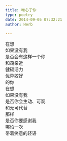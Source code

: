 ```yaml
---  
title: 唯心于你  
type: poetry  
date: 2014-09-05 07:32:21  
author: Herb  

---  
```

在想  
如果没有我  
是否会有这样一个你  
和蔼亲近  
健硕活力  
优异姣好  
的你    
在想  
如果没有我  
是否你会生动、可观  
和无可代替    
那样  
是否你要感谢我  
哪怕一次  
带着笑意的轻语  
